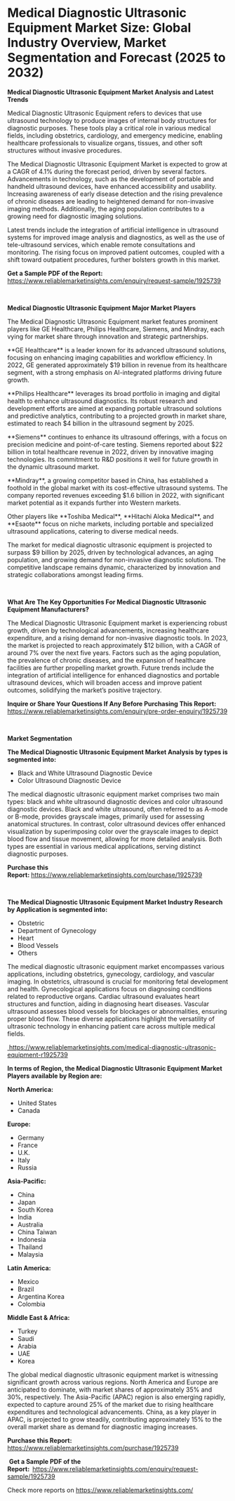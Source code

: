 <p><h1>Medical Diagnostic Ultrasonic Equipment Market Size: Global Industry Overview, Market Segmentation and Forecast (2025 to 2032)</h1></p><p><strong>Medical Diagnostic Ultrasonic Equipment Market Analysis and Latest Trends</strong></p>
<p><p>Medical Diagnostic Ultrasonic Equipment refers to devices that use ultrasound technology to produce images of internal body structures for diagnostic purposes. These tools play a critical role in various medical fields, including obstetrics, cardiology, and emergency medicine, enabling healthcare professionals to visualize organs, tissues, and other soft structures without invasive procedures.</p><p>The Medical Diagnostic Ultrasonic Equipment Market is expected to grow at a CAGR of 4.1% during the forecast period, driven by several factors. Advancements in technology, such as the development of portable and handheld ultrasound devices, have enhanced accessibility and usability. Increasing awareness of early disease detection and the rising prevalence of chronic diseases are leading to heightened demand for non-invasive imaging methods. Additionally, the aging population contributes to a growing need for diagnostic imaging solutions. </p><p>Latest trends include the integration of artificial intelligence in ultrasound systems for improved image analysis and diagnostics, as well as the use of tele-ultrasound services, which enable remote consultations and monitoring. The rising focus on improved patient outcomes, coupled with a shift toward outpatient procedures, further bolsters growth in this market.</p></p>
<p><strong>Get a Sample PDF of the Report:&nbsp;</strong> <a href="https://www.reliablemarketinsights.com/enquiry/request-sample/1925739?utm_campaign=1887&utm_medium=2&utm_source=Github&utm_content=ia&utm_term=15012025&utm_id=medical-diagnostic-ultrasonic-equipment">https://www.reliablemarketinsights.com/enquiry/request-sample/1925739</a></p>
<p>&nbsp;</p>
<p><strong>Medical Diagnostic Ultrasonic Equipment Major Market Players</strong></p>
<p><p>The Medical Diagnostic Ultrasonic Equipment market features prominent players like GE Healthcare, Philips Healthcare, Siemens, and Mindray, each vying for market share through innovation and strategic partnerships. </p><p>**GE Healthcare** is a leader known for its advanced ultrasound solutions, focusing on enhancing imaging capabilities and workflow efficiency. In 2022, GE generated approximately $19 billion in revenue from its healthcare segment, with a strong emphasis on AI-integrated platforms driving future growth.</p><p>**Philips Healthcare** leverages its broad portfolio in imaging and digital health to enhance ultrasound diagnostics. Its robust research and development efforts are aimed at expanding portable ultrasound solutions and predictive analytics, contributing to a projected growth in market share, estimated to reach $4 billion in the ultrasound segment by 2025.</p><p>**Siemens** continues to enhance its ultrasound offerings, with a focus on precision medicine and point-of-care testing. Siemens reported about $22 billion in total healthcare revenue in 2022, driven by innovative imaging technologies. Its commitment to R&D positions it well for future growth in the dynamic ultrasound market.</p><p>**Mindray**, a growing competitor based in China, has established a foothold in the global market with its cost-effective ultrasound systems. The company reported revenues exceeding $1.6 billion in 2022, with significant market potential as it expands further into Western markets.</p><p>Other players like **Toshiba Medical**, **Hitachi Aloka Medical**, and **Esaote** focus on niche markets, including portable and specialized ultrasound applications, catering to diverse medical needs. </p><p>The market for medical diagnostic ultrasonic equipment is projected to surpass $9 billion by 2025, driven by technological advances, an aging population, and growing demand for non-invasive diagnostic solutions. The competitive landscape remains dynamic, characterized by innovation and strategic collaborations amongst leading firms.</p></p>
<p>&nbsp;</p>
<p><strong>What Are The Key Opportunities For Medical Diagnostic Ultrasonic Equipment Manufacturers?</strong></p>
<p><p>The Medical Diagnostic Ultrasonic Equipment market is experiencing robust growth, driven by technological advancements, increasing healthcare expenditure, and a rising demand for non-invasive diagnostic tools. In 2023, the market is projected to reach approximately $12 billion, with a CAGR of around 7% over the next five years. Factors such as the aging population, the prevalence of chronic diseases, and the expansion of healthcare facilities are further propelling market growth. Future trends include the integration of artificial intelligence for enhanced diagnostics and portable ultrasound devices, which will broaden access and improve patient outcomes, solidifying the market’s positive trajectory.</p></p>
<p><strong>Inquire or Share Your Questions If Any Before Purchasing This Report:</strong> <a href="https://www.reliablemarketinsights.com/enquiry/pre-order-enquiry/1925739?utm_campaign=1887&utm_medium=2&utm_source=Github&utm_content=ia&utm_term=15012025&utm_id=medical-diagnostic-ultrasonic-equipment">https://www.reliablemarketinsights.com/enquiry/pre-order-enquiry/1925739</a></p>
<p>&nbsp;</p>
<p><strong>Market Segmentation</strong></p>
<p><strong>The Medical Diagnostic Ultrasonic Equipment Market Analysis by types is segmented into:</strong></p>
<p><ul><li>Black and White Ultrasound Diagnostic Device</li><li>Color Ultrasound Diagnostic Device</li></ul></p>
<p><p>The medical diagnostic ultrasonic equipment market comprises two main types: black and white ultrasound diagnostic devices and color ultrasound diagnostic devices. Black and white ultrasound, often referred to as A-mode or B-mode, provides grayscale images, primarily used for assessing anatomical structures. In contrast, color ultrasound devices offer enhanced visualization by superimposing color over the grayscale images to depict blood flow and tissue movement, allowing for more detailed analysis. Both types are essential in various medical applications, serving distinct diagnostic purposes.</p></p>
<p><strong>Purchase this Report:&nbsp;</strong><a href="https://www.reliablemarketinsights.com/purchase/1925739?utm_campaign=1887&utm_medium=2&utm_source=Github&utm_content=ia&utm_term=15012025&utm_id=medical-diagnostic-ultrasonic-equipment">https://www.reliablemarketinsights.com/purchase/1925739</a></p>
<p>&nbsp;</p>
<p><strong>The Medical Diagnostic Ultrasonic Equipment Market Industry Research by Application is segmented into:</strong></p>
<p><ul><li>Obstetric</li><li>Department of Gynecology</li><li>Heart</li><li>Blood Vessels</li><li>Others</li></ul></p>
<p><p>The medical diagnostic ultrasonic equipment market encompasses various applications, including obstetrics, gynecology, cardiology, and vascular imaging. In obstetrics, ultrasound is crucial for monitoring fetal development and health. Gynecological applications focus on diagnosing conditions related to reproductive organs. Cardiac ultrasound evaluates heart structures and function, aiding in diagnosing heart diseases. Vascular ultrasound assesses blood vessels for blockages or abnormalities, ensuring proper blood flow. These diverse applications highlight the versatility of ultrasonic technology in enhancing patient care across multiple medical fields.</p></p>
<p><a href="https://www.reliablemarketinsights.com/medical-diagnostic-ultrasonic-equipment-r1925739?utm_campaign=1887&utm_medium=2&utm_source=Github&utm_content=ia&utm_term=15012025&utm_id=medical-diagnostic-ultrasonic-equipment">&nbsp;https://www.reliablemarketinsights.com/medical-diagnostic-ultrasonic-equipment-r1925739</a></p>
<p><strong>In terms of Region, the Medical Diagnostic Ultrasonic Equipment Market Players available by Region are:</strong></p>
<p>
    <p> <strong> North America: </strong>
        <ul>
            <li>United States</li>
            <li>Canada</li>
        </ul>
        </p> 
    <p> <strong> Europe: </strong>
        <ul>
            <li>Germany</li>
            <li>France</li>
            <li>U.K.</li>
            <li>Italy</li>
            <li>Russia</li>
        </ul>
        </p> 
    <p> <strong> Asia-Pacific: </strong>
        <ul>
            <li>China</li>
            <li>Japan</li>
            <li>South Korea</li>
            <li>India</li>
            <li>Australia</li>
            <li>China Taiwan</li>
            <li>Indonesia</li>
            <li>Thailand</li>
            <li>Malaysia</li>
        </ul>
        </p> 
    <p> <strong> Latin America: </strong>
        <ul>
            <li>Mexico</li>
            <li>Brazil</li>
            <li>Argentina Korea</li>
            <li>Colombia</li>
        </ul>
        </p> 
    <p> <strong> Middle East & Africa: </strong>
        <ul>
            <li>Turkey</li>
            <li>Saudi</li>
            <li>Arabia</li>
            <li>UAE</li>
            <li>Korea</li>
        </ul>
    </p>
    </p>
<p><p>The global medical diagnostic ultrasonic equipment market is witnessing significant growth across various regions. North America and Europe are anticipated to dominate, with market shares of approximately 35% and 30%, respectively. The Asia-Pacific (APAC) region is also emerging rapidly, expected to capture around 25% of the market due to rising healthcare expenditures and technological advancements. China, as a key player in APAC, is projected to grow steadily, contributing approximately 15% to the overall market share as demand for diagnostic imaging increases.</p></p>
<p><strong>Purchase this Report: </strong><a href="https://www.reliablemarketinsights.com/purchase/1925739?utm_campaign=1887&utm_medium=2&utm_source=Github&utm_content=ia&utm_term=15012025&utm_id=medical-diagnostic-ultrasonic-equipment">https://www.reliablemarketinsights.com/purchase/1925739</a></p>
<p>&nbsp;<strong>Get a Sample PDF of the Report:&nbsp;&nbsp;</strong><a href="https://www.reliablemarketinsights.com/enquiry/request-sample/1925739?utm_campaign=1887&utm_medium=2&utm_source=Github&utm_content=ia&utm_term=15012025&utm_id=medical-diagnostic-ultrasonic-equipment">https://www.reliablemarketinsights.com/enquiry/request-sample/1925739</a></p>
<p><strong></strong></p>
<p>Check more reports on <a href="https://www.reliablemarketinsights.com/?utm_campaign=1887&utm_medium=2&utm_source=Github&utm_content=ia&utm_term=15012025&utm_id=medical-diagnostic-ultrasonic-equipment">https://www.reliablemarketinsights.com/</a></p>